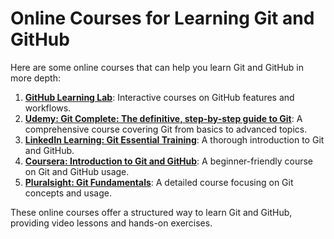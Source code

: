 # Online Courses for Learning Git and GitHub

Here are some online courses that can help you learn Git and GitHub in more depth:

1. **[GitHub Learning Lab](https://lab.github.com/)**: Interactive courses on GitHub features and workflows.
2. **[Udemy: Git Complete: The definitive, step-by-step guide to Git](https://www.udemy.com/course/git-complete/)**: A comprehensive course covering Git from basics to advanced topics.
3. **[LinkedIn Learning: Git Essential Training](https://www.linkedin.com/learning/git-essential-training)**: A thorough introduction to Git and GitHub.
4. **[Coursera: Introduction to Git and GitHub](https://www.coursera.org/learn/introduction-git-github)**: A beginner-friendly course on Git and GitHub usage.
5. **[Pluralsight: Git Fundamentals](https://www.pluralsight.com/courses/git-fundamentals)**: A detailed course focusing on Git concepts and usage.

These online courses offer a structured way to learn Git and GitHub, providing video lessons and hands-on exercises.
